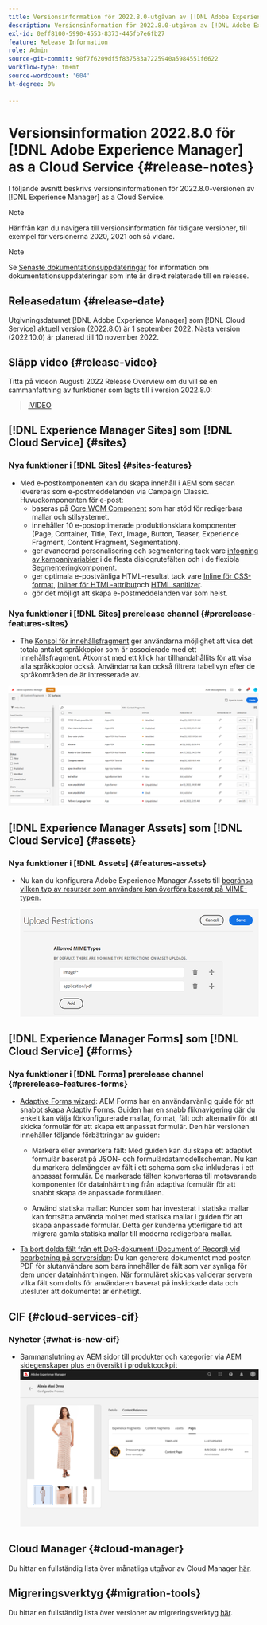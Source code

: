 ```yaml
---
title: Versionsinformation för 2022.8.0-utgåvan av [!DNL Adobe Experience Manager] as a Cloud Service.
description: Versionsinformation för 2022.8.0-utgåvan av [!DNL Adobe Experience Manager] as a Cloud Service.
exl-id: 0eff8100-5990-4553-8373-445fb7e6fb27
feature: Release Information
role: Admin
source-git-commit: 90f7f6209df5f837583a7225940a5984551f6622
workflow-type: tm+mt
source-wordcount: '604'
ht-degree: 0%

---
```


# Versionsinformation 2022.8.0 för [!DNL Adobe Experience Manager] as a Cloud Service {#release-notes}

I följande avsnitt beskrivs versionsinformationen för 2022.8.0-versionen av [!DNL Experience Manager] as a Cloud Service.

>[!NOTE]
>
>Härifrån kan du navigera till versionsinformation för tidigare versioner, till exempel för versionerna 2020, 2021 och så vidare.

>[!NOTE]
>
>Se [Senaste dokumentationsuppdateringar](https://experienceleague.adobe.com/docs/experience-manager-release-information/aem-release-updates/doc-updates/documentation-updates.html) för information om dokumentationsuppdateringar som inte är direkt relaterade till en release.

## Releasedatum {#release-date}

Utgivningsdatumet [!DNL Adobe Experience Manager] som [!DNL Cloud Service] aktuell version (2022.8.0) är 1 september 2022.
Nästa version (2022.10.0) är planerad till 10 november 2022.

## Släpp video {#release-video}

Titta på videon Augusti 2022 Release Overview om du vill se en sammanfattning av funktioner som lagts till i version 2022.8.0:

>[!VIDEO](https://video.tv.adobe.com/v/346608/?quality=12)

## [!DNL Experience Manager Sites] som [!DNL Cloud Service] {#sites}

### Nya funktioner i [!DNL Sites] {#sites-features}

* Med e-postkomponenten kan du skapa innehåll i AEM som sedan levereras som e-postmeddelanden via Campaign Classic. Huvudkomponenten för e-post:
   * baseras på [Core WCM Component](https://github.com/adobe/aem-core-wcm-components) som har stöd för redigerbara mallar och stilsystemet.
   * innehåller 10 e-postoptimerade produktionsklara komponenter (Page, Container, Title, Text, Image, Button, Teaser, Experience Fragment, Content Fragment, Segmentation).
   * ger avancerad personalisering och segmentering tack vare [infogning av kampanjvariabler](https://github.com/adobe/aem-core-email-components/wiki/RTE-Personalization) i de flesta dialogrutefälten och i de flexibla [Segmenteringkomponent](https://github.com/adobe/aem-core-email-components/wiki/Segmentation-component-(Technical-Documentation)).
   * ger optimala e-postvänliga HTML-resultat tack vare [Inline för CSS-format](https://github.com/adobe/aem-core-email-components/wiki/HTML-Inliner:-Technical-documentation), [Inliner för HTML-attribut](https://github.com/adobe/aem-core-email-components/wiki/HTML-Inliner:-Technical-documentation)och [HTML sanitizer](https://github.com/adobe/aem-core-email-components/wiki/HTML-sanitizing:-Technical-documentation).
   * gör det möjligt att skapa e-postmeddelanden var som helst.

### Nya funktioner i [!DNL Sites] prerelease channel {#prerelease-features-sites}

* The [Konsol för innehållsfragment](/help/sites-cloud/administering/content-fragments/managing.md#content-fragments-console) ger användarna möjlighet att visa det totala antalet språkkopior som är associerade med ett innehållsfragment. Åtkomst med ett klick har tillhandahållits för att visa alla språkkopior också. Användarna kan också filtrera tabellvyn efter de språkområden de är intresserade av.

![Språk för innehållsfragment](/help/release-notes/assets/cfconsole-languages.png)

## [!DNL Experience Manager Assets] som [!DNL Cloud Service] {#assets}

### Nya funktioner i [!DNL Assets] {#features-assets}

* Nu kan du konfigurera Adobe Experience Manager Assets till [begränsa vilken typ av resurser som användare kan överföra baserat på MIME-typen](/help/assets/configure-asset-upload-restrictions.md).

  ![Begränsningar för överföring av tillgångar](/help/assets/assets/asset-upload-restrictions.png)

## [!DNL Experience Manager Forms] som [!DNL Cloud Service] {#forms}

### Nya funktioner i [!DNL Forms] prerelease channel {#prerelease-features-forms}

* [Adaptive Forms wizard](/help/forms/creating-adaptive-form.md): AEM Forms har en användarvänlig guide för att snabbt skapa Adaptiv Forms. Guiden har en snabb fliknavigering där du enkelt kan välja förkonfigurerade mallar, format, fält och alternativ för att skicka formulär för att skapa ett anpassat formulär. Den här versionen innehåller följande förbättringar av guiden:

   * Markera eller avmarkera fält: Med guiden kan du skapa ett adaptivt formulär baserat på JSON- och formulärdatamodellscheman. Nu kan du markera delmängder av fält i ett schema som ska inkluderas i ett anpassat formulär. De markerade fälten konverteras till motsvarande komponenter för datainhämtning från adaptiva formulär för att snabbt skapa de anpassade formulären.

   * Använd statiska mallar: Kunder som har investerat i statiska mallar kan fortsätta använda molnet med statiska mallar i guiden för att skapa anpassade formulär. Detta ger kunderna ytterligare tid att migrera gamla statiska mallar till moderna redigerbara mallar.

* [Ta bort dolda fält från ett DoR-dokument (Document of Record) vid bearbetning på serversidan](/help/forms/generate-document-of-record-for-non-xfa-based-adaptive-forms.md): Du kan generera dokumentet med posten PDF för slutanvändare som bara innehåller de fält som var synliga för dem under datainhämtningen. När formuläret skickas validerar servern vilka fält som dolts för användaren baserat på inskickade data och utesluter att dokumentet är enhetligt.

## CIF {#cloud-services-cif}

### Nyheter {#what-is-new-cif}

* Sammanslutning av AEM sidor till produkter och kategorier via AEM sidegenskaper plus en översikt i produktcockpit
  ![association för produktcockpitsida](/help/assets/CIF/product_cockpit_page_association.png)

## Cloud Manager {#cloud-manager}

Du hittar en fullständig lista över månatliga utgåvor av Cloud Manager [här](/help/implementing/cloud-manager/release-notes/current.md).

## Migreringsverktyg {#migration-tools}

Du hittar en fullständig lista över versioner av migreringsverktyg [här](/help/journey-migration/release-notes/release-notes-migration-tools-current.md).
